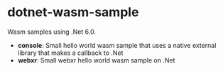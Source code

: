 # dotnet-wasm-sample

Wasm samples using .Net 6.0.

- **console**: Small hello world wasm sample that uses a native external library that makes a callback to .Net
- **webxr**: Small webxr hello world wasm sample on .Net
